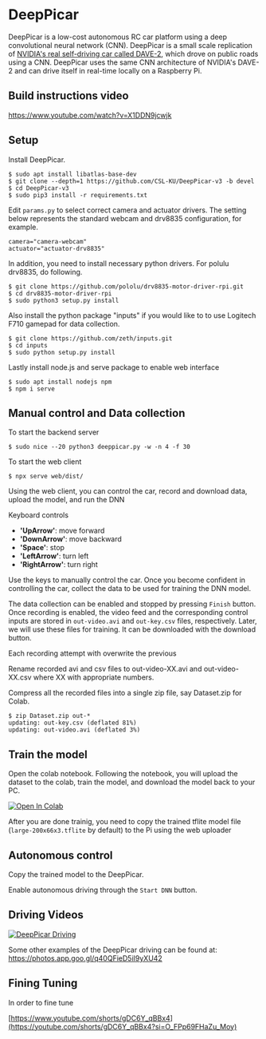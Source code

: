 # DeepPicar

DeepPicar is a low-cost autonomous RC car platform using a deep
convolutional neural network (CNN). DeepPicar is a small scale replication
of [NVIDIA's real self-driving car called DAVE-2](https://developer.nvidia.com/blog/deep-learning-self-driving-cars/), which drove on public
roads using a CNN. DeepPicar uses the same CNN architecture of NVIDIA's
DAVE-2 and can drive itself in real-time locally on a Raspberry Pi.

## Build instructions video

https://www.youtube.com/watch?v=X1DDN9jcwjk

## Setup

Install DeepPicar.

    $ sudo apt install libatlas-base-dev
    $ git clone --depth=1 https://github.com/CSL-KU/DeepPicar-v3 -b devel
    $ cd DeepPicar-v3 
    $ sudo pip3 install -r requirements.txt

Edit `params.py` to select correct camera and actuator drivers. 
The setting below represents the standard webcam and drv8835 configuration, for example. 

    camera="camera-webcam"
    actuator="actuator-drv8835"
    
In addition, you need to install necessary python drivers. For polulu drv8835, do following.

    $ git clone https://github.com/pololu/drv8835-motor-driver-rpi.git
    $ cd drv8835-motor-driver-rpi
    $ sudo python3 setup.py install

Also install the python package "inputs" if you would like to to use Logitech F710 gamepad for data collection.

    $ git clone https://github.com/zeth/inputs.git
    $ cd inputs
    $ sudo python setup.py install
    
Lastly install node.js and serve package to enable web interface

    $ sudo apt install nodejs npm
    $ npm i serve
    
## Manual control and Data collection

To start the backend server

    $ sudo nice --20 python3 deeppicar.py -w -n 4 -f 30

To start the web client

    $ npx serve web/dist/ 

Using the web client, you can control the car, record and download data, upload the model, and run the DNN

Keyboard controls
* **'UpArrow'**: move forward 
* **'DownArrow'**: move backward
* **'Space'**: stop
* **'LeftArrow'**: turn left
* **'RightArrow'**: turn right 

Use the keys to manually control the car. Once you become confident in controlling the car, collect the data to be used for training the DNN model. 

The data collection can be enabled and stopped by pressing `Finish` button. Once recording is enabled, the video feed and the corresponding control inputs are stored in `out-video.avi` and `out-key.csv` files, respectively. Later, we will use these files for training. It can be downloaded with the download button.

Each recording attempt with overwrite the previous

Rename recorded avi and csv files to out-video-XX.avi and out-video-XX.csv where XX with appropriate numbers. 

Compress all the recorded files into a single zip file, say Dataset.zip for Colab.

    $ zip Dataset.zip out-*
    updating: out-key.csv (deflated 81%)
    updating: out-video.avi (deflated 3%)

## Train the model
    
Open the colab notebook. Following the notebook, you will upload the dataset to the colab, train the model, and download the model back to your PC. 

[![Open In Colab](https://colab.research.google.com/assets/colab-badge.svg)](https://colab.research.google.com/github/CSL-KU/DeepPicar-v3/blob/devel/RunAll.ipynb)

After you are done trainig, you need to copy the trained tflite model file (`large-200x66x3.tflite` by default) to the Pi using the web uploader

## Autonomous control

Copy the trained model to the DeepPicar. 

Enable autonomous driving through the `Start DNN` button.

## Driving Videos

[![DeepPicar Driving](http://img.youtube.com/vi/SrS5iQV2Pfo/0.jpg)](http://www.youtube.com/watch?v=SrS5iQV2Pfo "DeepPicar_Video")

Some other examples of the DeepPicar driving can be found at: https://photos.app.goo.gl/q40QFieD5iI9yXU42

## Fining Tuning
In order to fine tune 

[https://www.youtube.com/shorts/gDC6Y_qBBx4](https://youtube.com/shorts/gDC6Y_qBBx4?si=O_FPp69FHaZu_Moy)
